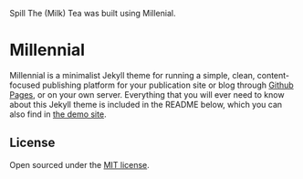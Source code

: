 Spill The (Milk) Tea was built using Millenial.

# Millennial

Millennial is a minimalist Jekyll theme for running a simple, clean, content-focused publishing platform for your publication site or blog through [Github Pages](https://pages.github.com/), or on your own server. Everything that you will ever need to know about this Jekyll theme is included in the README below, which you can also find in [the demo site](https://lenpaul.github.io/Millennial/).

## License

Open sourced under the [MIT license](https://github.com/LeNPaul/Millennial/blob/gh-pages/LICENSE.md).
